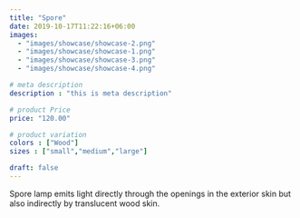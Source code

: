 ```yaml
---
title: "Spore"
date: 2019-10-17T11:22:16+06:00
images: 
  - "images/showcase/showcase-2.png"
  - "images/showcase/showcase-1.png"
  - "images/showcase/showcase-3.png"
  - "images/showcase/showcase-4.png"

# meta description
description : "this is meta description"

# product Price
price: "120.00"

# product variation
colors : ["Wood"]
sizes : ["small","medium","large"]

draft: false
---
```


Spore lamp emits light directly through the openings in the exterior skin but also indirectly by translucent wood skin.